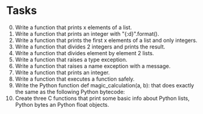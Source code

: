 # Tasks
0. Write a function that prints x elements of a list.
1. Write a function that prints an integer with "{:d}".format().
2. Write a function that prints the first x elements of a list and only integers.
3. Write a function that divides 2 integers and prints the result.
4. Write a function that divides element by element 2 lists.
5. Write a function that raises a type exception.
6. Write a function that raises a name exception with a message.
7. Write a function that prints an integer.
8. Write a function that executes a function safely.
9. Write the Python function def magic_calculation(a, b): that does exactly the same as the following Python bytecode:
10. Create three C functions that print some basic info about Python lists, Python bytes an Python float objects.
